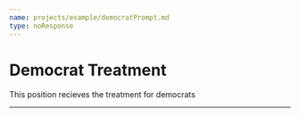 ```yaml
---
name: projects/example/democratPrompt.md
type: noResponse
---
```


# Democrat Treatment

This position recieves the treatment for democrats

---

